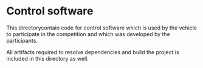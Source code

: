 Control software
====

This directorycontain code for control software which is used by the vehicle to participate in the competition and which was developed by the participants.

All artifacts required to resolve dependencies and build the project is included in this directory as well.
